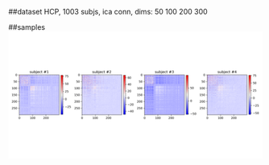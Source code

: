 ##dataset 
HCP, 1003 subjs, ica conn, dims: 50 100 200 300 

##samples
![alt text](https://github.com/kli30/hierarchy/blob/master/conn_samples_4subjs_net300.png)


